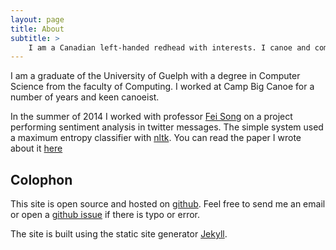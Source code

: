 ```yaml
---
layout: page
title: About
subtitle: >
    I am a Canadian left-handed redhead with interests. I canoe and compute.
---
```


I am a graduate of the University of Guelph with a degree in Computer Science
from the faculty of Computing.  I worked at Camp Big Canoe for a number of years
and keen canoeist.

In the summer of 2014 I worked with professor [Fei Song][FEISONG] on a project
performing sentiment analysis in twitter messages.  The simple system used a
maximum entropy classifier with [nltk][NLTK].  You can read the paper I wrote
about it [here][PAPER]

## Colophon

This site is open source and hosted on [github][GITHUB].  Feel free to send me
an email or open a [github issue][GITHUB-ISSUE] if there is typo or error.

The site is built using the static site generator [Jekyll][JEKYLL].


[FEISONG]: http://www.cis.uoguelph.ca/~fsong/contactinfo.html
[NLTK]: http://www.nltk.org/
[PAPER]: https://github.com/hockeybuggy/twitter-sentiment/raw/master/paper/djanderson-twitter-sentiment.pdf

[GITHUB]: http://github.com/hockeybuggy/hockeybuggy.com
[GITHUB-ISSUE]: https://github.com/hockeybuggy/hockeybuggy.github.io/issues/new
[JEKYLL]: http://jekyllrb.com
